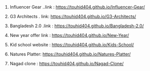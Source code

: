 1. Influencer Gear ..link : https://touhid404.github.io/Influencer-Gear/

2. G3 Architects .  link: https://touhid404.github.io/G3-Architects/

3. Bangladesh 2.0   .link : https://touhid404.github.io/Bangladesh-2.0/

4. New year offer  link : https://touhid404.github.io/New-Year/
   
5. Kid school website : https://touhid404.github.io/Kids-School/
   
6.  Natures Platter:  https://touhid404.github.io/Natures-Platter/

7.  Nagad clone : https://touhid404.github.io/Nagad-Clone/
